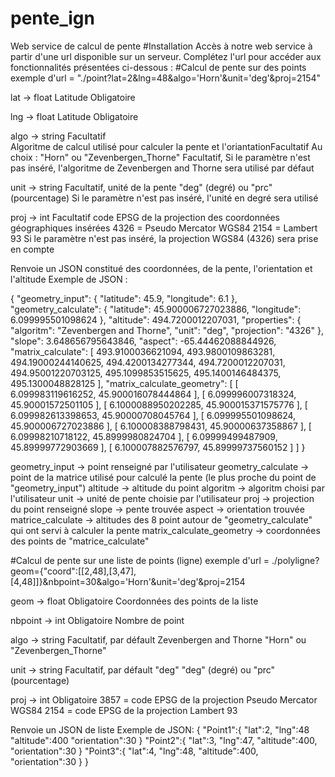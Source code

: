 # pente_ign
Web service de calcul de pente
#Installation
Accès à notre web service à partir d'une url disponible sur un serveur. Complétez l'url pour accéder aux fonctionnalités présentées ci-dessous : 
#Calcul de pente sur des points 
exemple d'url = "./point?lat=2&lng=48&algo='Horn'&unit='deg'&proj=2154"

lat  -> float			Latitude	Obligatoire

lng -> float			Latitude	Obligatoire

algo -> string			Facultatif	
	Algoritme de calcul utilisé pour calculer la pente et l'oriantationFacultatif
	Au choix : "Horn" ou "Zevenbergen_Thorne"
	Facultatif, 
	Si le paramètre n'est pas inséré, l'algoritme de Zevenbergen and Thorne sera utilisé par défaut
	
unit -> string 			Facultatif,	
	unité de la pente
	"deg" (degré) ou "prc" (pourcentage)
	Si le paramètre n'est pas inséré, l'unité en degré sera utilisé

proj -> int				Facultatif
	code EPSG de la projection des coordonnées géographiques insérées
	4326 = Pseudo Mercator WGS84
	2154 = Lambert 93 
	Si le paramètre n'est pas inséré, la projection WGS84 (4326) sera prise en compte
	
Renvoie un JSON constitué des coordonnées, de la pente, l'orientation et l'altitude
Exemple de JSON : 

{
    "geometry_input": {
        "latitude": 45.9,
        "longitude": 6.1
    },
    "geometry_calculate": {
        "latitude": 45.900006727023886,
        "longitude": 6.099995501098624
    },
    "altitude": 494.7200012207031,
    "properties": {
        "algoritm": "Zevenbergen and Thorne",
        "unit": "deg",
        "projection": "4326"
    },
    "slope": 3.648656795643846,
    "aspect": -65.44462088844926,
    "matrix_calculate": [
        493.9100036621094,
        493.9800109863281,
        494.19000244140625,
        494.4200134277344,
        494.7200012207031,
        494.95001220703125,
        495.1099853515625,
        495.1400146484375,
        495.1300048828125
    ],
    "matrix_calculate_geometry": [
        [
            6.099983119616252,
            45.900016078444864
        ],
        [
            6.099996007318324,
            45.90001572501105
        ],
        [
            6.1000088950202285,
            45.900015371575776
        ],
        [
            6.099982613398653,
            45.90000708045764
        ],
        [
            6.099995501098624,
            45.900006727023886
        ],
        [
            6.100008388798431,
            45.90000637358867
        ],
        [
            6.09998210718122,
            45.8999980824704
        ],
        [
            6.09999499487909,
            45.89999772903669
        ],
        [
            6.100007882576797,
            45.89999737560152
        ]
    ]
}

geometry_input -> point renseigné par l'utilisateur
geometry_calculate -> point de la matrice utilisé pour calculé la pente (le plus proche du point de "geometry_input")
altitude -> altitude du point
algoritm -> algoritm choisi par l'utilisateur
unit -> unité de pente choisie par l'utilisateur
proj -> projection du point renseigné
slope -> pente trouvée
aspect -> orientation trouvée
matrice_calculate -> altitudes des 8 point autour de "geometry_calculate" qui ont servi à calculer la pente
matrix_calculate_geometry -> coordonnées des points de "matrice_calculate"

#Calcul de pente sur une liste de points (ligne) 
exemple d'url = ./polyligne?geom={"coord":[[2,48],[3,47],[4,48]]}&nbpoint=30&algo='Horn'&unit='deg'&proj=2154

geom -> float			Obligatoire
	Coordonnées des points de la liste


nbpoint -> int 			Obligatoire
	   Nombre de point 

algo -> string			Facultatif, par défault Zevenbergen and Thorne
	"Horn" ou "Zevenbergen_Thorne"
	
unit -> string 			Facultatif, par défault "deg" 
	"deg" (degré) ou "prc" (pourcentage)

proj -> int			Obligatoire
	3857 = code EPSG de la projection Pseudo Mercator WGS84
	2154 = code EPSG de la projection Lambert 93 

Renvoie un JSON de liste
Exemple de JSON:
{
"Point1":{
"lat":2,
"lng":48
"altitude":400
"orientation":30
}
"Point2":{
"lat":3,
"lng":47,
"altitude":400,
"orientation":30
}
"Point3":{
"lat":4,
"lng":48,
"altitude":400,
"orientation":30
}
}
